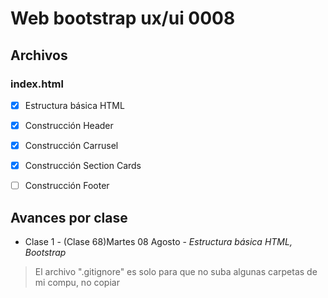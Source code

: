 # Web bootstrap ux/ui 0008

## Archivos

### index.html
- [x] Estructura básica HTML
- [X] Construcción Header
- [X] Construcción Carrusel
- [x] Construcción Section Cards
- [ ] Construcción Footer


## Avances por clase
- Clase 1 - (Clase 68)Martes 08 Agosto - _Estructura básica HTML, Bootstrap_



> El archivo ".gitignore" es solo para que no suba algunas carpetas de mi compu, no copiar
